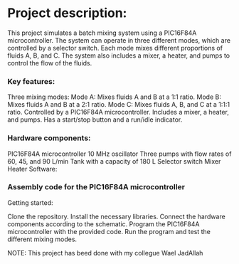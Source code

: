 
<h1> Project description: </h1>
This project simulates a batch mixing system using a PIC16F84A microcontroller. The system can operate in three different modes, which are controlled by a selector switch. Each mode mixes different proportions of fluids A, B, and C. The system also includes a mixer, a heater, and pumps to control the flow of the fluids.

<h3> Key features: </h3>
Three mixing modes: Mode A: Mixes fluids A and B at a 1:1 ratio. Mode B: Mixes fluids A and B at a 2:1 ratio. Mode C: Mixes fluids A, B, and C at a 1:1:1 ratio. Controlled by a PIC16F84A microcontroller. Includes a mixer, a heater, and pumps. Has a start/stop button and a run/idle indicator.

<h3> Hardware components:</h3>

PIC16F84A microcontroller 10 MHz oscillator Three pumps with flow rates of 60, 45, and 90 L/min Tank with a capacity of 180 L Selector switch Mixer Heater Software:

<h3>Assembly code for the PIC16F84A microcontroller</h3>

Getting started:

Clone the repository. Install the necessary libraries. Connect the hardware components according to the schematic. Program the PIC16F84A microcontroller with the provided code. Run the program and test the different mixing modes.

NOTE: This project has beed done with my collegue Wael JadAllah
